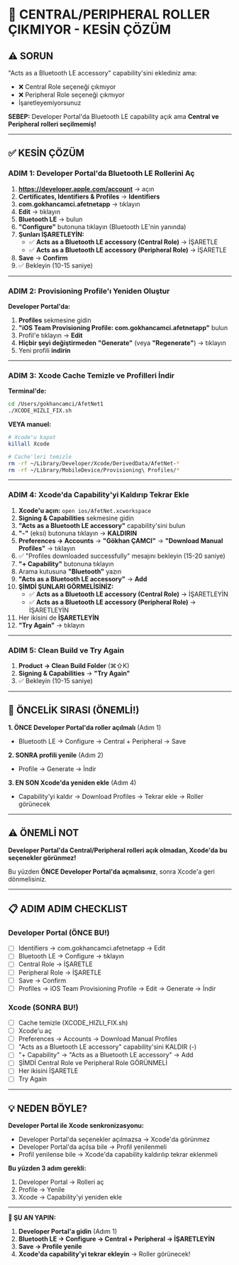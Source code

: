 # 🔴 CENTRAL/PERIPHERAL ROLLER ÇIKMIYOR - KESİN ÇÖZÜM

## ⚠️ SORUN

"Acts as a Bluetooth LE accessory" capability'sini eklediniz ama:
- ❌ Central Role seçeneği çıkmıyor
- ❌ Peripheral Role seçeneği çıkmıyor
- İşaretleyemiyorsunuz

**SEBEP:** Developer Portal'da Bluetooth LE capability açık ama **Central ve Peripheral rolleri seçilmemiş!**

---

## ✅ KESİN ÇÖZÜM

### ADIM 1: Developer Portal'da Bluetooth LE Rollerini Aç

1. **https://developer.apple.com/account** → açın
2. **Certificates, Identifiers & Profiles** → **Identifiers**
3. **com.gokhancamci.afetnetapp** → tıklayın
4. **Edit** → tıklayın
5. **Bluetooth LE** → bulun
6. **"Configure"** butonuna tıklayın (Bluetooth LE'nin yanında)
7. **Şunları İŞARETLEYİN:**
   - ✅ **Acts as a Bluetooth LE accessory (Central Role)** → İŞARETLE
   - ✅ **Acts as a Bluetooth LE accessory (Peripheral Role)** → İŞARETLE
8. **Save** → **Confirm**
9. ✅ Bekleyin (10-15 saniye)

---

### ADIM 2: Provisioning Profile'ı Yeniden Oluştur

**Developer Portal'da:**

1. **Profiles** sekmesine gidin
2. **"iOS Team Provisioning Profile: com.gokhancamci.afetnetapp"** bulun
3. Profil'e tıklayın → **Edit**
4. **Hiçbir şeyi değiştirmeden** **"Generate"** (veya **"Regenerate"**) → tıklayın
5. Yeni profili **indirin**

---

### ADIM 3: Xcode Cache Temizle ve Profilleri İndir

**Terminal'de:**

```bash
cd /Users/gokhancamci/AfetNet1
./XCODE_HIZLI_FIX.sh
```

**VEYA manuel:**

```bash
# Xcode'u kapat
killall Xcode

# Cache'leri temizle
rm -rf ~/Library/Developer/Xcode/DerivedData/AfetNet-*
rm -rf ~/Library/MobileDevice/Provisioning\ Profiles/*
```

---

### ADIM 4: Xcode'da Capability'yi Kaldırıp Tekrar Ekle

1. **Xcode'u açın:** `open ios/AfetNet.xcworkspace`
2. **Signing & Capabilities** sekmesine gidin
3. **"Acts as a Bluetooth LE accessory"** capability'sini bulun
4. **"-"** (eksi) butonuna tıklayın → **KALDIRIN**
5. **Preferences → Accounts** → **"Gökhan ÇAMCI"** → **"Download Manual Profiles"** → tıklayın
6. ✅ "Profiles downloaded successfully" mesajını bekleyin (15-20 saniye)
7. **"+ Capability"** butonuna tıklayın
8. Arama kutusuna **"Bluetooth"** yazın
9. **"Acts as a Bluetooth LE accessory"** → **Add**
10. **ŞİMDİ ŞUNLARI GÖRMELİSİNİZ:**
    - ✅ **Acts as a Bluetooth LE accessory (Central Role)** → İŞARETLEYİN
    - ✅ **Acts as a Bluetooth LE accessory (Peripheral Role)** → İŞARETLEYİN
11. Her ikisini de **İŞARETLEYİN**
12. **"Try Again"** → tıklayın

---

### ADIM 5: Clean Build ve Try Again

1. **Product → Clean Build Folder** (⌘⇧K)
2. **Signing & Capabilities** → **"Try Again"**
3. ✅ Bekleyin (10-15 saniye)

---

## 🎯 ÖNCELİK SIRASI (ÖNEMLİ!)

**1. ÖNCE Developer Portal'da roller açılmalı** (Adım 1)
   - Bluetooth LE → Configure → Central + Peripheral → Save

**2. SONRA profili yenile** (Adım 2)
   - Profile → Generate → İndir

**3. EN SON Xcode'da yeniden ekle** (Adım 4)
   - Capability'yi kaldır → Download Profiles → Tekrar ekle → Roller görünecek

---

## ⚠️ ÖNEMLİ NOT

**Developer Portal'da Central/Peripheral rolleri açık olmadan, Xcode'da bu seçenekler görünmez!**

Bu yüzden **ÖNCE Developer Portal'da açmalısınız**, sonra Xcode'a geri dönmelisiniz.

---

## 📋 ADIM ADIM CHECKLIST

### Developer Portal (ÖNCE BU!)
- [ ] Identifiers → com.gokhancamci.afetnetapp → Edit
- [ ] Bluetooth LE → Configure → tıklayın
- [ ] Central Role → İŞARETLE
- [ ] Peripheral Role → İŞARETLE
- [ ] Save → Confirm
- [ ] Profiles → iOS Team Provisioning Profile → Edit → Generate → İndir

### Xcode (SONRA BU!)
- [ ] Cache temizle (XCODE_HIZLI_FIX.sh)
- [ ] Xcode'u aç
- [ ] Preferences → Accounts → Download Manual Profiles
- [ ] "Acts as a Bluetooth LE accessory" capability'sini KALDIR (-)
- [ ] "+ Capability" → "Acts as a Bluetooth LE accessory" → Add
- [ ] ŞİMDİ Central Role ve Peripheral Role GÖRÜNMELİ
- [ ] Her ikisini İŞARETLE
- [ ] Try Again

---

## 💡 NEDEN BÖYLE?

**Developer Portal ile Xcode senkronizasyonu:**
- Developer Portal'da seçenekler açılmazsa → Xcode'da görünmez
- Developer Portal'da açılsa bile → Profil yenilenmeli
- Profil yenilense bile → Xcode'da capability kaldırılıp tekrar eklenmeli

**Bu yüzden 3 adım gerekli:**
1. Developer Portal → Rolleri aç
2. Profile → Yenile
3. Xcode → Capability'yi yeniden ekle

---

**🎯 ŞU AN YAPIN:**
1. **Developer Portal'a gidin** (Adım 1)
2. **Bluetooth LE → Configure → Central + Peripheral → İŞARETLEYİN**
3. **Save → Profile yenile**
4. **Xcode'da capability'yi tekrar ekleyin** → Roller görünecek!

